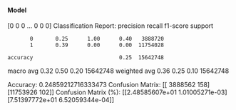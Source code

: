 #### Model
[0 0 0 ... 0 0 0]
Classification Report:
              precision    recall  f1-score   support

           0       0.25      1.00      0.40   3888720
           1       0.39      0.00      0.00  11754028

    accuracy                           0.25  15642748
   macro avg       0.32      0.50      0.20  15642748
weighted avg       0.36      0.25      0.10  15642748

Accuracy: 0.24859212716333473
Confusion Matrix:
[[ 3888562      158]
 [11753926      102]]
Confusion Matrix (%):
[[2.48585607e+01 1.01005271e-03]
 [7.51397772e+01 6.52059344e-04]]

